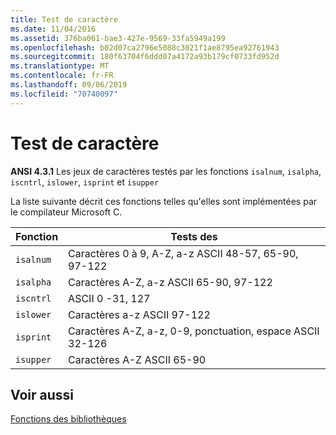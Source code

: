 ```yaml
---
title: Test de caractère
ms.date: 11/04/2016
ms.assetid: 376ba061-bae3-427e-9569-33fa5949a199
ms.openlocfilehash: b02d07ca2796e5088c3021f1ae8795ea92761943
ms.sourcegitcommit: 180f63704f6ddd07a4172a93b179cf0733fd952d
ms.translationtype: MT
ms.contentlocale: fr-FR
ms.lasthandoff: 09/06/2019
ms.locfileid: "70740097"
---
```

# <a name="character-testing"></a>Test de caractère

**ANSI 4.3.1** Les jeux de caractères testés par les fonctions `isalnum`, `isalpha`, `iscntrl`, `islower`, `isprint` et `isupper`

La liste suivante décrit ces fonctions telles qu'elles sont implémentées par le compilateur Microsoft C.

|Fonction|Tests des|
|--------------|---------------|
|`isalnum`|Caractères 0 à 9, A-Z, a-z ASCII 48-57, 65-90, 97-122|
|`isalpha`|Caractères A-Z, a-z ASCII 65-90, 97-122|
|`iscntrl`|ASCII 0 -31, 127|
|`islower`|Caractères a-z ASCII 97-122|
|`isprint`|Caractères A-Z, a-z, 0-9, ponctuation, espace ASCII 32-126|
|`isupper`|Caractères A-Z ASCII 65-90|

## <a name="see-also"></a>Voir aussi

[Fonctions des bibliothèques](../c-language/library-functions.md)
